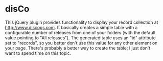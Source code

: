 disCo
=====

This jQuery plugin provides functionality to display your record collection at 
http://www.discogs.com. It basically creates a simple table with a configurable 
number of releases from one of your folders (with the default value pointing to 
"All releases"). The generated table uses an "id" attribute set to "records", so 
you better don't use this value for any other element on your page. There's probably 
a better way to create the table; I just don't want to spend time on this topic.
